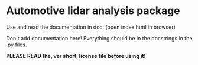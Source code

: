 # Automotive lidar analysis package

Use and read the documentation in doc. (open index.html in browser)

Don't add documentation here! Everything should be in the docstrings in the .py files.

**PLEASE READ the, ver short, license file before using it!**